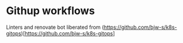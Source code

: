 # Githup workflows

Linters and renovate bot liberated from (https://github.com/bjw-s/k8s-gitops)[https://github.com/bjw-s/k8s-gitops]